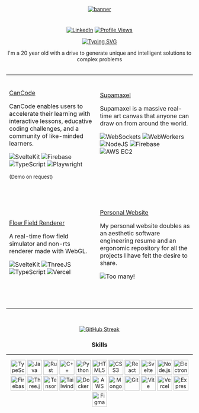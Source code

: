 <div align="center">

  [![banner](https://github.com/TristanCopley/TristanCopley/assets/89219797/c0595c14-ae79-4bf6-bef0-097f276f4662)](https://tristancopley.com/)


  # <samp></samp>
  
[![LinkedIn](https://img.shields.io/badge/LinkedIn-%230077B5.svg?&style=flat-square&logo=linkedin&logoColor=white)](https://www.linkedin.com/in/tristancopley/)
[![Profile Views](https://komarev.com/ghpvc/?username=TristanCopley&style=flat-square)](https://github.com/TristanCopley)

<a href="https://tristancopley.com"><img src="https://readme-typing-svg.demolab.com?font=Fira+Code&duration=4000&pause=1000&color=F7F7F7&center=true&vCenter=true&random=false&width=435&lines=Full-Stack+Developer;Software+Engineer;Product+Designer;Project+Manager;Lead+Programmer" alt="Typing SVG" /></a>

</div>
<div>
<div align="center">I'm a 20 year old with a drive to generate unique and intelligent solutions to complex problems</div>
</div>
<br>
  </div>
<table align="center">
<tr>
<td>
  
  <br>
  
  <ins>CanCode</ins>
  
  CanCode enables users to accelerate their learning with interactive lessons, educative coding challenges, and a community of like-minded learners.
  
  ![SvelteKit](https://img.shields.io/badge/-SvelteKit-blueviolet) ![Firebase](https://img.shields.io/badge/-Firebase-orange) ![TypeScript](https://img.shields.io/badge/-TypeScript-brightgreen) ![Playwright](https://img.shields.io/badge/-Playwright-yellow)
  
  <sub>(Demo on request)</sub>
 
   <br>
  
</td>
<td>
  
  <br>
  
  [Supamaxel](http://13.56.13.208/)
  
  Supamaxel is a massive real-time art canvas that anyone can draw on from around the world.
  
  ![WebSockets](https://img.shields.io/badge/-WebSockets-red) ![WebWorkers](https://img.shields.io/badge/-WebWorkers-blue) ![NodeJS](https://img.shields.io/badge/-NodeJS-brightgreen) ![Firebase](https://img.shields.io/badge/-Firebase-orange) ![AWS EC2](https://img.shields.io/badge/-AWS%20EC2-yellow)

  <br>
  <br>
  <br>
  <br>
  
  </td>
</tr>
<tr>
<td>
  
  <br>
  
  [Flow Field Renderer](https://flowfields.vercel.app/)
  
  A real-time flow field simulator and non-rts renderer made with WebGL.
  
  ![SvelteKit](https://img.shields.io/badge/-SvelteKit-blueviolet) ![ThreeJS](https://img.shields.io/badge/-ThreeJS-white) ![TypeScript](https://img.shields.io/badge/-TypeScript-brightgreen) ![Vercel](https://img.shields.io/badge/-Vercel-purple)
 
  <br>
  <br>
   
  
</td>
<td>
  
  <br>
  
  [Personal Website](https://tristancopley.com/)
  
   My personal website doubles as an aesthetic software engineering resume and an ergonomic repository for all the projects I have felt the desire to share.
  
  ![Too many!](https://img.shields.io/badge/-Too%20many%20to%20count!-darkred)
 
   <br><br>
  
  </td>
</tr>
</table>
  
</br>
<div align="center">
  
[![GitHub Streak](http://github-readme-streak-stats.herokuapp.com?user=TristanCopley&hide_border=true&background=FFFFFF00&currStreakNum=FF924F&sideNums=B3B3B3&sideLabels=8F8F8F)](https://git.io/streak-stats)
  
</div>
<div align="center">
  
### Skills

<hr>

<a href='https://www.typescriptlang.org/'><img     alt="TypeScript" width="40px" src="https://skillicons.dev/icons?i=ts&theme=dark" /></a>
<a href='https://www.oracle.com/java/'><img        alt="Java"       width="40px" src="https://skillicons.dev/icons?i=java&theme=dark" /></a>
<a href='https://www.rust-lang.org/'><img          alt="Rust"        width="40px" src="https://skillicons.dev/icons?i=rust&theme=dark" /></a>
<a href='https://en.cppreference.com/w/'><img      alt="C++"        width="40px" src="https://skillicons.dev/icons?i=cpp&theme=dark" /></a>
<a href='https://www.python.org/'><img             alt="Python"     width="40px" src="https://skillicons.dev/icons?i=py&theme=dark" /></a>
<a href='https://en.wikipedia.org/wiki/HTML5'><img alt="HTML5"      width="40px" src="https://skillicons.dev/icons?i=html&theme=dark" /></a>
<a href='https://www.tutorialrepublic.com/css-tutorial/'><img alt="CSS3"       width="40px" src="https://skillicons.dev/icons?i=css&theme=dark" /></a>
<a href='https://reactjs.org/'><img                alt="React"      width="40px" src="https://skillicons.dev/icons?i=react&theme=dark" /></a>
<a href='https://kit.svelte.dev/'><img                alt="Svelte"      width="40px" src="https://skillicons.dev/icons?i=svelte&theme=dark" /></a>
<a href='https://nodejs.org/en/'><img alt="Node.js"    width="40px" src="https://skillicons.dev/icons?i=nodejs&theme=dark" /></a>
<a href='https://www.electronjs.org/'><img         alt="Electron"   width="40px" src="https://skillicons.dev/icons?i=electron&theme=dark" /></a>
<a href='https://firebase.google.com/'><img        alt="Firebase"   width="40px" src="https://skillicons.dev/icons?i=firebase&theme=dark" /></a>
<a href='https://threejs.org/'><img                alt="Three.js"   width="40px" src="https://skillicons.dev/icons?i=threejs&theme=dark" /></a>
<a href='https://www.tensorflow.org/'><img                alt="TensorFlow"   width="40px" src="https://skillicons.dev/icons?i=tensorflow&theme=dark" /></a>
<a href='https://tailwindcss.com/'><img            alt="TailwindCSS" width="40px" src="https://skillicons.dev/icons?i=tailwind&theme=dark" /></a>
<a href='https://www.docker.com/'><img alt="Docker"     width="40px" src="https://skillicons.dev/icons?i=docker&theme=dark" /></a>
<a href='https://aws.amazon.com/'><img             alt="AWS"        width="40px" src="https://skillicons.dev/icons?i=aws&theme=dark" /></a>
<a href='https://www.mongodb.com/'><img            alt="MongoDB"    width="40px" src="https://skillicons.dev/icons?i=mongodb&theme=dark" /></a>
<a href='https://github.com/'><img                 alt="Git"        width="40px" src="https://skillicons.dev/icons?i=github&theme=dark" /></a>
<a href="https://vitejs.dev/"><img                 alt="Vite"       width="40px" src="https://skillicons.dev/icons?i=vite&theme=dark"/></a>
<a href="https://vercel.com/"><img                 alt="Vercel"       width="40px" src="https://skillicons.dev/icons?i=vercel&theme=dark"/></a>
<a href="https://expressjs.com/"><img                 alt="Express"       width="40px" src="https://skillicons.dev/icons?i=express&theme=dark"/></a>
<a href="https://figma.com/"><img                 alt="Figma"       width="40px" src="https://skillicons.dev/icons?i=figma&theme=dark"/></a>
<br>

